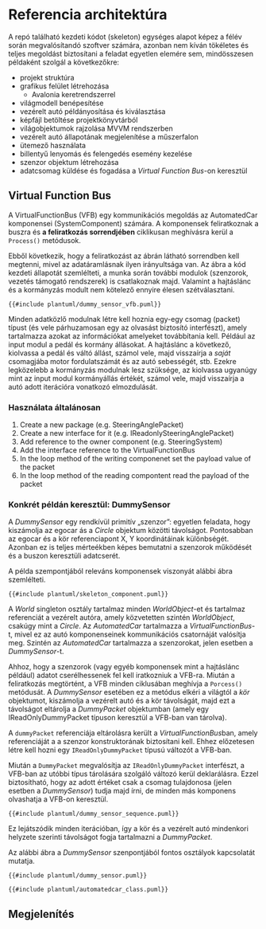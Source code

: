 # Referencia architektúra

A repó található kezdeti kódot (skeleton) egységes alapot képez a félév során megvalósítandó szoftver számára, azonban nem kíván tökéletes és teljes megoldást biztosítani a feladat egyetlen elemére sem, mindösszesen példaként szolgál a következőkre:

- projekt struktúra
- grafikus felület létrehozása
    - Avalonia keretrendszerrel
- világmodell benépesítése
- vezérelt autó példányosítása és kiválasztása
- képfájl betöltése projektkönyvtárból
- világobjektumok rajzolása MVVM rendszerben
- vezérelt autó állapotának megjelenítése a műszerfalon
- ütemező használata
- billentyű lenyomás és felengedés esemény kezelése
- szenzor objektum létrehozása
- adatcsomag küldése és fogadása a *Virtual Function Bus*-on keresztül

## Virtual Function Bus

A VirtualFunctionBus (VFB) egy kommunikációs megoldás az AutomatedCar komponensei (SystemComponent) számára. A komponensek feliratkoznak a buszra és **a feliratkozás sorrendjében** ciklikusan meghívásra kerül a `Process()` metódusok.

Ebből következik, hogy a feliratkozást az ábrán látható sorrendben kell megtenni, mivel az adatáramlásnak ilyen irányultsága van. Az ábra a kód kezdeti állapotát szemlélteti, a munka során további modulok (szenzorok, vezetés támogató rendszerek) is csatlakoznak majd. Valamint a hajtáslánc és a kormányzás modult nem kötelező ennyire élesen szétválasztani.

<!-- ![vfb](images/vfb.png) -->

```plantuml
{{#include plantuml/dummy_sensor_vfb.puml}}
```

Minden adatközlő modulnak létre kell hoznia egy-egy csomag (packet) típust (és vele párhuzamosan egy az olvasást biztosító interfészt), amely tartalmazza azokat az információkat amelyeket továbbítania kell. Például az input modul a pedál és kormány állásokat. A hajtáslánc a következő, kiolvassa a pedál és váltó állást, számol vele, majd visszaírja a _saját_ csomagjába motor fordulatszámát és az autó sebességét, stb. Ezekre legközelebb a kormányzás modulnak lesz szüksége, az kiolvassa ugyanúgy mint az input modul kormányállás értékét, számol vele, majd visszaírja a autó adott iterációra vonatkozó elmozdulását.


### Használata általánosan

1. Create a new package (e.g. SteeringAnglePacket)
2. Create a new interface for it (e.g. IReadonlySteeringAnglePacket)
3. Add reference to the owner component (e.g. SteeringSystem)
4. Add the interface reference to the VirtualFunctionBus
5. In the loop method of the writing componenet set the payload value of the packet
6. In the loop method of the reading compontent read the payload of the packet

<!-- # Komponens diagram

![](https://www.plantuml.com/plantuml/img/RLF9JiCm4BtxAqQzDr-046qMrbAheHKIS1XI5mo97Na1LOX_P-mWC2cvZ5_UcyKpunFhq3ZVjOmvwLe1zTuwqS7CDC_IYSPv8nZhiNd59m6JZRGUMsdHIQqcyC60laPtlLP2ERWxMvm_05eWEwPoxOqLzwgGjczn7sLvmJwJw3FlT8TER7Cq_mIVvNdq8ZkcRkfLfCYEASuZm_b1k78-X2ldO-hgSXOficDgdYyYHNPCRIHr4bkel6f2Vs3kRTHkgeCCAzoYWLeegqtKhEgnPDqwWrOhsQIwzO6kCffCZfqm62NLGNkuVXU6eadrFT-X9VMVxfVgJLAeZZp-QNx2HkVoUZEM57k57LMxV7oXnHckNYn33gcSC3jiACi2UxZWvIdiP2icGNB1JrD1aWWAOHiZUwSDt2wkVbq8C4P-aFa-Emvh5EW1XCAA9MG13Hpj2qot-brDuoHeHrB8UOfe6L982v126deALpLCVJ-Srycvod_FFFbFfVtKHVDEuVelf166ExHYvxwlH76oBAGED7Krb7AK6Vdq71JXlR4JeRRqahy0)

* ACC - Adaptive Cruise Control
* AEB - Automatic Emergency Brake
* BCM - Body Control Module
* HMI - Human Machine Interface
* LKA - Lane Keeping Assistant
* PP - Parking Pilot
* TSR - Traffic Sign Recognition

# Kiindulási kód osztálydiagramja
![](https://www.plantuml.com/plantuml/img/fLN1Rjim3BthAuJaacx8OTUX6Dec29PXw8fbMDkZOZ6E1baA9Bc9qUNVHqkoBTjPBpr9fXxvo4U9lh6E6LSMaX0dd0IwaCnQkXGiDwmW9FEVlmLYc5oLAdD2gxlIqbT2wIiwEv6TwVoxiEvwlQciWsAXYuDMeDmNcZLRcw8_lcZ1gO4SdS2qyDdGtxjVZJqjABuHkM9o5XPgBw2areVP5JaJ8XJIx5W6TCY0HVJ0RMePY1SOSPmRFO89lUSOcwuvRkxBOWk6SkOOXgdDERWrzq7Z6HgMU3nB0Zrg8taJvoYusyVz7aI-ToGgws4_jdyWGr6FtOVjg1vhPyyM3LzzXAuess1QglGeeZlgzf3nIFPB-pHcIJ9Krx1nYdK-IPQZYeCTwvxMXAUuLd6DEanJ7QOxgPcZHjSzrWeD6sU4ogaeM0uh8U6U5T1L_vHAyPn-l2LK847RpyZZhP6fxcTArfFsoKjtIatFtbIzkm4sIQUlGWhfftP9dAG92rqQ2qjX3v9LzVNxjiBN3dHdWeW-g532XMQ7AvVutvPE5ym1Np1JktDTRd5s7FS0ybRbiet13RwZqFxe-g2FO9nXGeMts5p-KrohkERCFW1didaRQUZ_zpWcKhUvTGZqR6kH5QziVC6ZGJ2b1zGLhoNmuMc8a1PDh__Ev-bT9iEw0c8GY0mdd0SDfnAvC6uddoRq0s8d1LFLPEH2F-EmL0xPBHcTURymiYO8B2sGqDP1qAIS95plhdYunoM8dZ0864gHGCaDpcxys_m3) -->

<!--
```mermaid
{{#include mermaid/class.mmd}}
```
-->


### Konkrét példán keresztül: DummySensor

A *DummySensor* egy rendkívül primitív „szenzor”: egyetlen feladata, hogy kiszámolja az egocar ás a *Circle* objektum közötti távolságot. Pontosabban az egocar és a kör referenciapont X, Y koordinátáinak különbségét. Azonban ez is teljes mérteékben képes bemutatni a szenzorok működését és a buszon keresztüli adatcserét.

A példa szempontjából releváns komponensek viszonyát alábbi ábra szemlélteti.

```plantuml
{{#include plantuml/skeleton_component.puml}}
```

A *World* singleton osztály tartalmaz minden *WorldObject*-et és tartalmaz referenciát a vezérelt autóra, amely közvetetten szintén *WorldObject*, csakúgy mint a *Circle*. Az *AutomatedCar* tartalmazza a *VirtualFunctionBus*-t, mivel ez az autó komponenseinek kommunikációs csatornáját valósítja meg. Szintén az *AutomatedCar* tartalmazza a szenzorokat, jelen esetben a *DummySensor*-t.

Ahhoz, hogy a szenzorok (vagy egyéb komponensek mint a hajtáslánc például) adatot cserélhessenek fel kell iratkozniuk a VFB-ra. Miután a feliratkozás megtörtént, a VFB minden ciklusában meghívja a `Porcess()` metódusát. A *DummySensor* esetében ez a metódus elkéri a világtól a *kör* objektumot, kiszámolja a vezérelt autó és a kör távolságát, majd ezt a távolságot eltárolja a *DummyPacket* objektumban (amely egy IReadOnlyDummyPacket típuson keresztül a VFB-ban van tárolva).

<!-- A szenzor része az *AutomatedCar*-nak, közvetlenül hozzáférhet a világhoz (*World*) mivel az singleton. Lekéri a világobjektumok közül a kört (*Circle*), majd kiszámolja a koordináták különbségét a `process()` metódusban és az eredményt eltárolja az `dummyPacket` változóban. -->

A `dummyPacket` referenciája eltárolásra került a *VirtualFunctionBus*ban, amely referenciáját a a szenzor konstruktorának biztosítani kell. Ehhez előzetesen létre kell hozni egy `IReadOnlyDummyPacket` típusú változót a VFB-ban.

Miután a `DummyPacket` megvalósítja az `IReadOnlyDummyPacket` interfészt, a VFB-ban az utóbbi típus tárolására szolgáló változó kerül deklarálásra. Ezzel biztosítható, hogy az adott értéket csak a csomag tulajdonosa (jelen esetben a *DummySensor*) tudja majd írni, de minden más komponens olvashatja a VFB-on keresztül.

```plantuml
{{#include plantuml/dummy_sensor_sequence.puml}}
```

Ez lejátszódik minden iterációban, így a kör és a vezérelt autó mindenkori helyzete szerinti távolságot fogja tartalmazni a *DummyPacket*.


Az alábbi ábra a *DummySensor* szenpontjából fontos osztályok kapcsolatát mutatja.

```plantuml
{{#include plantuml/dummy_sensor.puml}}
```

```plantuml
{{#include plantuml/automatedcar_class.puml}}
```


## Megjelenítés
